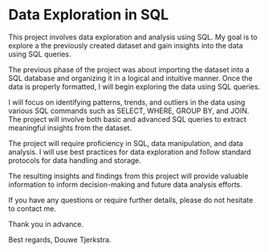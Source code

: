 # Data Exploration in SQL

This project involves data exploration and analysis using SQL. My goal is to explore a the previously created dataset and gain insights into the data using SQL queries.

The previous phase of the project was about importing the dataset into a SQL database and organizing it in a logical and intuitive manner. Once the data is properly formatted, I will begin exploring the data using SQL queries.

I will focus on identifying patterns, trends, and outliers in the data using various SQL commands such as SELECT, WHERE, GROUP BY, and JOIN. The project will involve both basic and advanced SQL queries to extract meaningful insights from the dataset.

The project will require proficiency in SQL, data manipulation, and data analysis. I will use best practices for data exploration and follow standard protocols for data handling and storage.

The resulting insights and findings from this project will provide valuable information to inform decision-making and future data analysis efforts.

If you have any questions or require further details, please do not hesitate to contact me.

Thank you in advance.

Best regards,
Douwe Tjerkstra.

